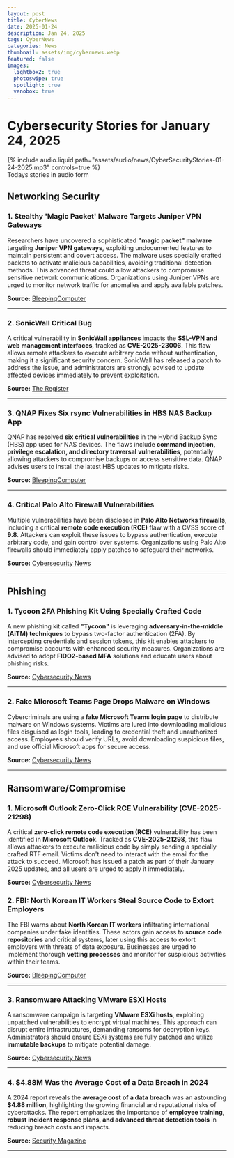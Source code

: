 ```yaml
---
layout: post
title: CyberNews
date: 2025-01-24
description: Jan 24, 2025
tags: CyberNews
categories: News
thumbnail: assets/img/cybernews.webp
featured: false
images:
  lightbox2: true
  photoswipe: true
  spotlight: true
  venobox: true
---
```


# Cybersecurity Stories for January 24, 2025

<div class="row mt-3">
    <div class="col-sm mt-3 mt-md-0">
        {% include audio.liquid path="assets/audio/news/CyberSecurityStories-01-24-2025.mp3" controls=true %}
    </div>
</div>
<div class="caption">
  Todays stories in audio form
</div>

## Networking Security

### 1. Stealthy 'Magic Packet' Malware Targets Juniper VPN Gateways
Researchers have uncovered a sophisticated **"magic packet" malware** targeting **Juniper VPN gateways**, exploiting undocumented features to maintain persistent and covert access. The malware uses specially crafted packets to activate malicious capabilities, avoiding traditional detection methods. This advanced threat could allow attackers to compromise sensitive network communications. Organizations using Juniper VPNs are urged to monitor network traffic for anomalies and apply available patches.

**Source:** [BleepingComputer](https://www.bleepingcomputer.com/news/security/stealthy-magic-packet-malware-targets-juniper-vpn-gateways/)

---

### 2. SonicWall Critical Bug
A critical vulnerability in **SonicWall appliances** impacts the **SSL-VPN and web management interfaces**, tracked as **CVE-2025-23006**. This flaw allows remote attackers to execute arbitrary code without authentication, making it a significant security concern. SonicWall has released a patch to address the issue, and administrators are strongly advised to update affected devices immediately to prevent exploitation.

**Source:** [The Register](https://www.theregister.com/2025/01/23/sonicwall_critical_bug/)

---

### 3. QNAP Fixes Six rsync Vulnerabilities in HBS NAS Backup App
QNAP has resolved **six critical vulnerabilities** in the Hybrid Backup Sync (HBS) app used for NAS devices. The flaws include **command injection, privilege escalation, and directory traversal vulnerabilities**, potentially allowing attackers to compromise backups or access sensitive data. QNAP advises users to install the latest HBS updates to mitigate risks.

**Source:** [BleepingComputer](https://www.bleepingcomputer.com/news/security/qnap-fixes-six-rsync-vulnerabilities-in-hbs-nas-backup-recovery-app/)

---

### 4. Critical Palo Alto Firewall Vulnerabilities
Multiple vulnerabilities have been disclosed in **Palo Alto Networks firewalls**, including a critical **remote code execution (RCE)** flaw with a CVSS score of **9.8**. Attackers can exploit these issues to bypass authentication, execute arbitrary code, and gain control over systems. Organizations using Palo Alto firewalls should immediately apply patches to safeguard their networks.

**Source:** [Cybersecurity News](https://cybersecuritynews.com/critical-palo-alto-firewall-vulnerabilities/)

---

## Phishing

### 1. Tycoon 2FA Phishing Kit Using Specially Crafted Code
A new phishing kit called **"Tycoon"** is leveraging **adversary-in-the-middle (AiTM) techniques** to bypass two-factor authentication (2FA). By intercepting credentials and session tokens, this kit enables attackers to compromise accounts with enhanced security measures. Organizations are advised to adopt **FIDO2-based MFA** solutions and educate users about phishing risks.

**Source:** [Cybersecurity News](https://cybersecuritynews.com/tycoon-2fa-phishing-kit-using-specially-crafted-code/)

---

### 2. Fake Microsoft Teams Page Drops Malware on Windows
Cybercriminals are using a **fake Microsoft Teams login page** to distribute malware on Windows systems. Victims are lured into downloading malicious files disguised as login tools, leading to credential theft and unauthorized access. Employees should verify URLs, avoid downloading suspicious files, and use official Microsoft apps for secure access.

**Source:** [Cybersecurity News](https://cybersecuritynews.com/fake-microsoft-teams-page-drops-malware-on-windows/)

---

## Ransomware/Compromise

### 1. Microsoft Outlook Zero-Click RCE Vulnerability (CVE-2025-21298)
A critical **zero-click remote code execution (RCE)** vulnerability has been identified in **Microsoft Outlook**. Tracked as **CVE-2025-21298**, this flaw allows attackers to execute malicious code by simply sending a specially crafted RTF email. Victims don't need to interact with the email for the attack to succeed. Microsoft has issued a patch as part of their January 2025 updates, and all users are urged to apply it immediately.

**Source:** [Cybersecurity News](https://cybersecuritynews.com/outlook-zero-click-rce-vulnerability-cve-2025-21298/)

### 2. FBI: North Korean IT Workers Steal Source Code to Extort Employers
The FBI warns about **North Korean IT workers** infiltrating international companies under fake identities. These actors gain access to **source code repositories** and critical systems, later using this access to extort employers with threats of data exposure. Businesses are urged to implement thorough **vetting processes** and monitor for suspicious activities within their teams.

**Source:** [BleepingComputer](https://www.bleepingcomputer.com/news/security/fbi-north-korean-it-workers-steal-source-code-to-extort-employers/)

---

### 3. Ransomware Attacking VMware ESXi Hosts
A ransomware campaign is targeting **VMware ESXi hosts**, exploiting unpatched vulnerabilities to encrypt virtual machines. This approach can disrupt entire infrastructures, demanding ransoms for decryption keys. Administrators should ensure ESXi systems are fully patched and utilize **immutable backups** to mitigate potential damage.

**Source:** [Cybersecurity News](https://cybersecuritynews.com/ransomware-attacking-vmware-esxi-hosts/)

---

### 4. $4.88M Was the Average Cost of a Data Breach in 2024
A 2024 report reveals the **average cost of a data breach** was an astounding **$4.88 million**, highlighting the growing financial and reputational risks of cyberattacks. The report emphasizes the importance of **employee training, robust incident response plans, and advanced threat detection tools** in reducing breach costs and impacts.

**Source:** [Security Magazine](https://www.securitymagazine.com/articles/101321-488m-was-the-average-cost-of-a-data-breach-in-2024)

---

